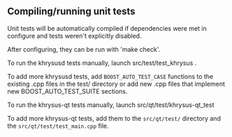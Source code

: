 Compiling/running unit tests
------------------------------------

Unit tests will be automatically compiled if dependencies were met in configure
and tests weren't explicitly disabled.

After configuring, they can be run with 'make check'.

To run the khrysusd tests manually, launch src/test/test_khrysus .

To add more khrysusd tests, add `BOOST_AUTO_TEST_CASE` functions to the existing
.cpp files in the test/ directory or add new .cpp files that
implement new BOOST_AUTO_TEST_SUITE sections.

To run the khrysus-qt tests manually, launch src/qt/test/khrysus-qt_test

To add more khrysus-qt tests, add them to the `src/qt/test/` directory and
the `src/qt/test/test_main.cpp` file.
